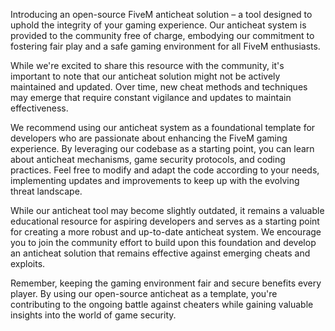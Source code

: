 Introducing an open-source FiveM anticheat solution – a tool designed to uphold the integrity of your gaming experience. Our anticheat system is provided to the community free of charge, embodying our commitment to fostering fair play and a safe gaming environment for all FiveM enthusiasts.

While we're excited to share this resource with the community, it's important to note that our anticheat solution might not be actively maintained and updated. Over time, new cheat methods and techniques may emerge that require constant vigilance and updates to maintain effectiveness.

We recommend using our anticheat system as a foundational template for developers who are passionate about enhancing the FiveM gaming experience. By leveraging our codebase as a starting point, you can learn about anticheat mechanisms, game security protocols, and coding practices. Feel free to modify and adapt the code according to your needs, implementing updates and improvements to keep up with the evolving threat landscape.

While our anticheat tool may become slightly outdated, it remains a valuable educational resource for aspiring developers and serves as a starting point for creating a more robust and up-to-date anticheat system. We encourage you to join the community effort to build upon this foundation and develop an anticheat solution that remains effective against emerging cheats and exploits.

Remember, keeping the gaming environment fair and secure benefits every player. By using our open-source anticheat as a template, you're contributing to the ongoing battle against cheaters while gaining valuable insights into the world of game security.
